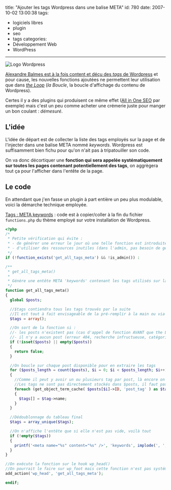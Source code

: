 title: "Ajouter les tags Wordpress dans une balise META"
id: 780
date: 2007-10-02 13:00:38
tags:
- logiciels libres
- plugin
- seo
- tags
categories:
- Développement Web
- WordPress
---

![Logo Wordpress](/images/2008/05/wordpress-logo.png "Logo Wordpress")

[Alexandre Balmes est à la fois content et déçu des _tags_ de Wordpress](http://www.alexandrebalmes.fr/wordpress/wordpress-23-les-tags/) et pour cause, les nouvelles fonctions ajoutées ne permettent leur utilisation que dans [_the Loop_](http://codex.wordpress.org/the_Loop) (_la Boucle_, la boucle d'affichage du contenu de Wordpress).

Certes il y a des plugins qui produisent ce même effet ([All in One SEO](wordpress.org/extend/plugins/all-in-one-seo-pack/) par exemple) mais c'est un peu comme acheter une crémerie juste pour manger un bon coulant : _démesuré_.
<!--more-->

## L'idée

L'idée de départ est de collecter la liste des tags employés sur la page et de l'injecter dans une balise META nommé _keywords_. Wordpress est suffisamment bien fichu pour qu'on n'ait pas à tripatouiller son code.

On va donc décortiquer une **fonction qui sera appelée systématiquement sur toutes les pages contenant potentiellement des tags**, on aggrègera tout ça pour l'afficher dans l'entête de la page.

## Le code

En attendant que j'en fasse un plugin à part entière un peu plus modulable, voici la démarche technique employée.

[Tags : META keywords](https://gist.github.com/oncletom/5937716 "Tags : META keywords") : code est à copier/coller à la fin du fichier `functions.php` du thème employé sur votre installation de Wordpress.

```php
<?php
/*
 * Petite vérification qui évite :
 * - de générer une erreur le jour où une telle fonction est introduite
 * - d'utiliser des ressources inutiles (dans l'admin, pas besoin de générer de balise keyword)
 */
if (!function_exists('get_all_tags_meta') && !is_admin()) :

/**
 * get_all_tags_meta()
 *
 * Génère une entête META 'keywords' contenant les tags utilisés sur la page
 */
function get_all_tags_meta()
{
  global $posts;

  //$tags contiendra tous les tags trouvés par la suite
  //Il est tout à fait envisageable de la pré-remplir à la main ou via les options de Wordpress (get_option())
  $tags = array();

  //On sort de la fonction si :
  //- les posts n'existent pas (cas d'appel de fonction AVANT que the Loop soit effectuée
  //- il n'y a aucun post (erreur 404, recherche infructueuse, catégorie/tag vide etc.)
  if (!isset($posts) || empty($posts))
  {
    return false;
  }

  //On boucle sur chaque post disponible pour en extraire les tags
  for ($posts_length = count($posts), $i = 0; $i < $posts_length; $i++)
  {
    //Comme il peut y avoir un ou plusieurs tag par post, là encore on boucle
    //Les tags ne sont pas directement stockés dans $posts, il faut passer par l'API de taxinomie (wp_includes/taxonomy.php)
    foreach (get_object_term_cache( $posts[$i]->ID, 'post_tag' ) as $tag)
    {
      $tags[] = $tag->name;
    }
  }

  //Dédoublonnage du tableau final
  $tags = array_unique($tags);

  //On n'affiche l'entête que si elle n'est pas vide, voilà tout
  if (!empty($tags))
  {
    printf('<meta name="%s" content="%s" />', 'keywords', implode(', ', $tags));
  }
}

//On exécute la fonction sur le hook wp_head()
//On pourrait le faire sur wp_foot mais cette fonction n'est pas systématiquement incluses (à tort) sur tous les thèmes
add_action('wp_head', 'get_all_tags_meta');

endif;
```